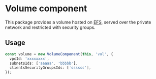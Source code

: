 # Volume component

This package provides a volume hosted on [EFS](https://aws.amazon.com/efs/),
served over the private network and restricted with security groups.

## Usage

```typescript
const volume = new VolumeComponent(this, 'vol', {
  vpcId: 'xxxxxxxx',
  subnetsIds: ['aaaaa', 'bbbbb'],
  clientsSecurityGroupsIds: ['ssssss'],
});
```


